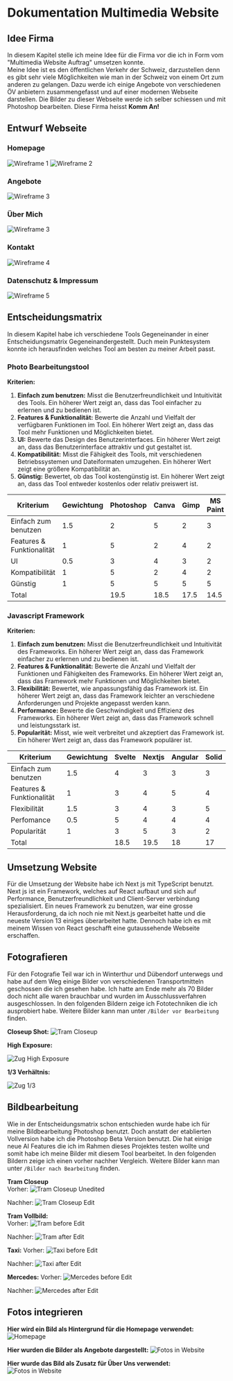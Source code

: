 # Dokumentation Multimedia Website

## Idee Firma

In diesem Kapitel stelle ich meine Idee für die Firma vor die ich in Form vom "Multimedia Website Auftrag" umsetzen konnte.  
Meine Idee ist es den öffentlichen Verkehr der Schweiz, darzustellen denn es gibt sehr viele Möglichkeiten wie man in der Schweiz von einem Ort zum anderen zu gelangen. Dazu werde ich einige Angebote von verschiedenen ÖV anbietern zusammengefasst und auf einer modernen Webseite darstellen. Die Bilder zu dieser Webseite werde ich selber schiessen und mit Photoshop bearbeiten. Diese Firma heisst **Komm An!**

## Entwurf Webseite

### Homepage

![Wireframe 1](img/Wireframe1.png)
![Wireframe 2](img/Wireframe2.png)

### Angebote

![Wireframe 3](img/Wireframe3.png)

### Über Mich

![Wireframe 3](img/Wireframe3.png)

### Kontakt

![Wireframe 4](img/Wireframe4.png)

### Datenschutz & Impressum

![Wireframe 5](img/Wireframe5.png)

## Entscheidungsmatrix

In diesem Kapitel habe ich verschiedene Tools Gegeneinander in einer Entscheidungsmatrix Gegeneinandergestellt. Duch mein Punktesystem konnte ich herausfinden welches Tool am besten zu meiner Arbeit passt.

### Photo Bearbeitungstool

**Kriterien:**

1. **Einfach zum benutzen:** Misst die Benutzerfreundlichkeit und Intuitivität des Tools. Ein höherer Wert zeigt an, dass das Tool einfacher zu erlernen und zu bedienen ist.
2. **Features & Funktionalität:** Bewerte die Anzahl und Vielfalt der verfügbaren Funktionen im Tool. Ein höherer Wert zeigt an, dass das Tool mehr Funktionen und Möglichkeiten bietet.
3. **UI:** Bewerte das Design des Benutzerinterfaces. Ein höherer Wert zeigt an, dass das Benutzerinterface attraktiv und gut gestaltet ist.
4. **Kompatibilität:** Misst die Fähigkeit des Tools, mit verschiedenen Betriebssystemen und Dateiformaten umzugehen. Ein höherer Wert zeigt eine größere Kompatibilität an.
5. **Günstig:** Bewertet, ob das Tool kostengünstig ist. Ein höherer Wert zeigt an, dass das Tool entweder kostenlos oder relativ preiswert ist.

| Kriterium                 | Gewichtung | Photoshop | Canva | Gimp | MS Paint |
| ------------------------- | ---------- | --------- | ----- | ---- | -------- |
| Einfach zum benutzen      | 1.5        | 2         | 5     | 2    | 3        |
| Features & Funktionalität | 1          | 5         | 2     | 4    | 2        |
| UI                        | 0.5        | 3         | 4     | 3    | 2        |
| Kompatibilität            | 1          | 5         | 2     | 4    | 2        |
| Günstig                   | 1          | 5         | 5     | 5    | 5        |
| Total                     |            | 19.5      | 18.5  | 17.5 | 14.5     |

### Javascript Framework

**Kriterien:**

1. **Einfach zum benutzen:** Misst die Benutzerfreundlichkeit und Intuitivität des Frameworks. Ein höherer Wert zeigt an, dass das Framework einfacher zu erlernen und zu bedienen ist.
2. **Features & Funktionalität:** Bewerte die Anzahl und Vielfalt der Funktionen und Fähigkeiten des Frameworks. Ein höherer Wert zeigt an, dass das Framework mehr Funktionen und Möglichkeiten bietet.
3. **Flexibilität:** Bewertet, wie anpassungsfähig das Framework ist. Ein höherer Wert zeigt an, dass das Framework leichter an verschiedene Anforderungen und Projekte angepasst werden kann.
4. **Performance:** Bewerte die Geschwindigkeit und Effizienz des Frameworks. Ein höherer Wert zeigt an, dass das Framework schnell und leistungsstark ist.
5. **Popularität:** Misst, wie weit verbreitet und akzeptiert das Framework ist. Ein höherer Wert zeigt an, dass das Framework populärer ist.

| Kriterium                 | Gewichtung | Svelte | Nextjs | Angular | Solid |
| ------------------------- | ---------- | ------ | ------ | ------- | ----- |
| Einfach zum benutzen      | 1.5        | 4      | 3      | 3       | 3     |
| Features & Funktionalität | 1          | 3      | 4      | 5       | 4     |
| Flexibilität              | 1.5        | 3      | 4      | 3       | 5     |
| Perfomance                | 0.5        | 5      | 4      | 4       | 4     |
| Popularität               | 1          | 3      | 5      | 3       | 2     |
| Total                     |            | 18.5   | 19.5   | 18      | 17    |

## Umsetzung Website

Für die Umsetzung der Website habe ich Next js mit TypeScript benutzt. Next js ist ein Framework, welches auf React aufbaut und sich auf Performance, Benutzerfreundlichkeit und Client-Server verbindung spezialisiert. Ein neues Framework zu benutzen, war eine grosse Herausforderung, da ich noch nie mit Next.js gearbeitet hatte und die neueste Version 13 einiges überarbeitet hatte. Dennoch habe ich es mit meinem Wissen von React geschafft eine gutaussehende Webseite erschaffen.

## Fotografieren

Für den Fotografie Teil war ich in Winterthur und Dübendorf unterwegs und habe auf dem Weg einige Bilder von verschiedenen Transportmitteln geschossen die ich gesehen habe. Ich hatte am Ende mehr als 70 Bilder doch nicht alle waren brauchbar und wurden im Ausschlussverfahren ausgeschlossen. In den folgenden Bildern zeige ich Fototechniken die ich ausprobiert habe. Weitere Bilder kann man unter `/Bilder vor Bearbeitung` finden.

**Closeup Shot:**
![Tram Closeup](img/20230526_142323455_iOS.jpg)

**High Exposure:**

![Zug High Exposure](img/20230525_142357860_iOS.jpg)

**1/3 Verhältnis:**

![Zug 1/3](img/20230526_140716608_iOS.jpg)

## Bildbearbeitung

Wie in der Entscheidungsmatrix schon entschieden wurde habe ich für meine Bildbearbeitung Photoshop benutzt. Doch anstatt der etablierten Vollversion habe ich die Photoshop Beta Version benutzt. Die hat einige neue AI Features die ich im Rahmen dieses Projektes testen wollte und somit habe ich meine Bilder mit diesem Tool bearbeitet. In den folgenden Bildern zeige ich einen vorher nachher Vergleich. Weitere Bilder kann man unter `/Bilder nach Bearbeitung` finden.

**Tram Closeup**  
Vorher:
![Tram Closeup Unedited](img/20230526_142323455_iOS.jpg)

Nachher:
![Tram Closeup Edit](img/Tram_Closeup2.JPG)

**Tram Vollbild:**  
Vorher:
![Tram before Edit](img/20230526_142314009_iOS.jpg)

Nachher:
![Tram after Edit](img/Tramp.png)

**Taxi:**
Vorher:
![Taxi before Edit](img/20230525_140806438_iOS.jpg)

Nachher:
![Taxi after Edit](img/Taxi2.JPG)

**Mercedes:**
Vorher:
![Mercedes before Edit](img/20230525_140410241_iOS.jpg)

Nachher:
![Mercedes after Edit](img/Mercedes2.JPG)

## Fotos integrieren

**Hier wird ein Bild als Hintergrund für die Homepage verwendet:**
![Homepage](img/homepage.jpg)

**Hier wurden die Bilder als Angebote dargestellt:**
![Fotos in Website](img/Foto_Integration.jpg)

**Hier wurde das Bild als Zusatz für Über Uns verwendet:**
![Fotos in Website](img/foto_integration2.jpg)